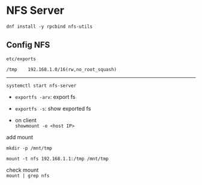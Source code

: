 # NFS Server
`dnf install -y rpcbind nfs-utils`

## Config NFS
`etc/exports`

```
/tmp    192.168.1.0/16(rw,no_root_squash)
```

---

`systemctl start nfs-server`

- `exportfs -arv`: export fs

- `exportfs -s`: show exported fs

- on client  
`showmount -e <host IP>`

add mount
```
mkdir -p /mnt/tmp

mount -t nfs 192.168.1.1:/tmp /mnt/tmp
```

check mount  
`mount | grep nfs`